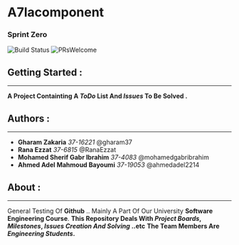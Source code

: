 # **A7lacomponent**

### **Sprint Zero**

![Build Status](https://semaphoreapp.com/api/v1/projects/d4cca506-99be-44d2-b19e-176f36ec8cf1/128505/badge.svg) ![PRsWelcome](https://img.shields.io/badge/PRs-welcome-brightgreen.svg?style=flat-square)


## **Getting Started** :
--------------------

**A Project Containting A _ToDo_ List And _Issues_ To Be Solved .**

## **Authors** :
------------

- **Gharam Zakaria**              *37-16221*            @gharam37
- **Rana Ezzat**                  *37-6815*             @RanaEzzat
- **Mohamed Sherif Gabr Ibrahim** *37-4083*             @mohamedgabribrahim
- **Ahmed Adel Mahmoud Bayoumi**  *37-19053*            @ahmedadel2214


## **About** :
-----------

General Testing Of **Github** .. Mainly A Part Of Our University **Software Engineering Course**.
**This Repository Deals With _Project Boards_, _Milestones_, _Issues Creation And Solving_ ..etc**
**The Team Members Are _Engineering Students_.**
